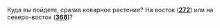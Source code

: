 Куда вы пойдете, сразив коварное растение? На восток ([**272**](#n_272)) или на северо-восток ([**368**](#n_368))?

